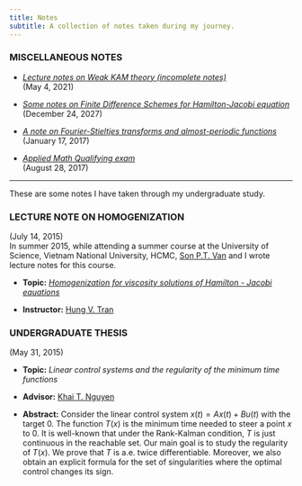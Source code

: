 ```yaml
---
title: Notes 
subtitle: A collection of notes taken during my journey.
---
```


<!-- ## Selected Notes -->

### MISCELLANEOUS NOTES

* *[Lecture notes on Weak KAM theory (incomplete notes)](@root/notes/Math807.pdf)*<br>
  (May 4, 2021)

* *[Some notes on Finite Difference Schemes for Hamilton-Jacobi equation](@root/notes/Numerics.pdf)*<br>
  (December 24, 2027)

* *[A note on Fourier-Stieltjes transforms and almost-periodic functions](@root/notes/Fourier.pdf)*<br>
  (January 17, 2017)

* *[Applied Math Qualifying exam](@root/notes/Applied_Qual.pdf)* <br>
  (August 28, 2017)

--- 

These are some notes I have taken through my undergraduate study.

### LECTURE NOTE ON HOMOGENIZATION

(July 14, 2015)<br>
In summer 2015, while attending a summer course at the University of Science, Vietnam National University,
HCMC, [Son P.T. Van](#http://sonv.github.io/) and I wrote lecture notes for this course.

- **Topic:** *[Homogenization for viscosity solutions of Hamilton - Jacobi equations](@root/notes/summer2015.pdf)*

- **Instructor:** [Hung V. Tran](#http://www.math.wisc.edu/~hung/)

### UNDERGRADUATE THESIS

(May 31, 2015)<br>

- **Topic:** *Linear control systems and the regularity of the minimum time functions*

- **Advisor:** [Khai T. Nguyen](#https://tnguye13.math.ncsu.edu/)

- **Abstract:** Consider the linear control system $`x(t)=Ax(t)+Bu(t)`$ with the target $`0`$. The function $`T(x)`$ is
  the minimum time needed to steer a point $`x`$ to $`0`$. It is well-known that under the Rank-Kalman condition, $`T`$
  is just continuous in the reachable set. Our main goal is to study the regularity of $`T(x)`$. We prove that $`T`$ is
  a.e. twice differentiable. Moreover, we also obtain an explicit formula for the set of singularities where the optimal
  control changes its sign.
